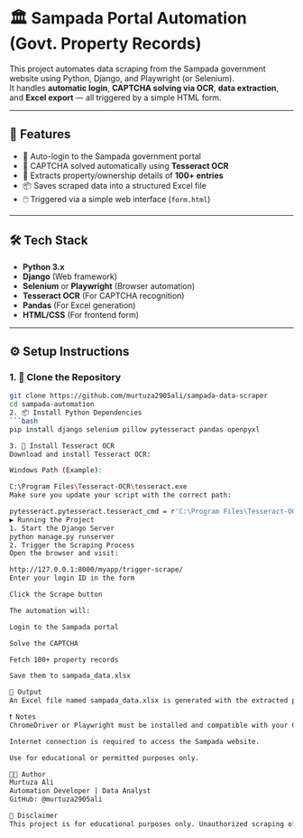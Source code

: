 # 🏛️ Sampada Portal Automation (Govt. Property Records)

This project automates data scraping from the Sampada government website using Python, Django, and Playwright (or Selenium).  
It handles **automatic login**, **CAPTCHA solving via OCR**, **data extraction**, and **Excel export** — all triggered by a simple HTML form.

---

## 🚀 Features

- 🔐 Auto-login to the Sampada government portal
- 🤖 CAPTCHA solved automatically using **Tesseract OCR**
- 📄 Extracts property/ownership details of **100+ entries**
- 📦 Saves scraped data into a structured Excel file
- 🖱️ Triggered via a simple web interface (`form.html`)

---

## 🛠️ Tech Stack

- **Python 3.x**
- **Django** (Web framework)
- **Selenium** or **Playwright** (Browser automation)
- **Tesseract OCR** (For CAPTCHA recognition)
- **Pandas** (For Excel generation)
- **HTML/CSS** (For frontend form)
---

## ⚙️ Setup Instructions

### 1. 🔽 Clone the Repository

```bash
git clone https://github.com/murtuza2905ali/sampada-data-scraper
cd sampada-automation
2. 📦 Install Python Dependencies
```bash
pip install django selenium pillow pytesseract pandas openpyxl

3. 🧠 Install Tesseract OCR
Download and install Tesseract OCR:

Windows Path (Example):

C:\Program Files\Tesseract-OCR\tesseract.exe
Make sure you update your script with the correct path:

pytesseract.pytesseract.tesseract_cmd = r'C:\Program Files\Tesseract-OCR\tesseract.exe'
▶️ Running the Project
1. Start the Django Server
python manage.py runserver
2. Trigger the Scraping Process
Open the browser and visit:

http://127.0.0.1:8000/myapp/trigger-scrape/
Enter your login ID in the form

Click the Scrape button

The automation will:

Login to the Sampada portal

Solve the CAPTCHA

Fetch 100+ property records

Save them to sampada_data.xlsx

📁 Output
An Excel file named sampada_data.xlsx is generated with the extracted property data.

❗ Notes
ChromeDriver or Playwright must be installed and compatible with your Chrome version.

Internet connection is required to access the Sampada website.

Use for educational or permitted purposes only.

🧑‍💻 Author
Murtuza Ali
Automation Developer | Data Analyst
GitHub: @murtuza2905ali

📜 Disclaimer
This project is for educational purposes only. Unauthorized scraping of government websites may violate terms of service or legal policies. Use responsibly.



